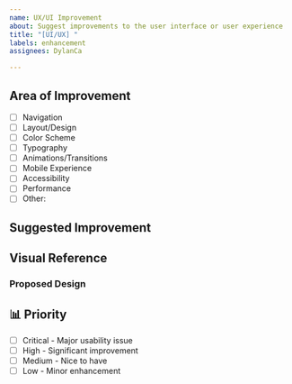 ```yaml
---
name: UX/UI Improvement
about: Suggest improvements to the user interface or user experience
title: "[UI/UX] "
labels: enhancement
assignees: DylanCa

---
```


## Area of Improvement
<!-- Which part of the application needs improvement? -->
- [ ] Navigation
- [ ] Layout/Design
- [ ] Color Scheme
- [ ] Typography
- [ ] Animations/Transitions
- [ ] Mobile Experience
- [ ] Accessibility
- [ ] Performance
- [ ] Other: 

## Suggested Improvement
<!-- Describe your proposed improvement in detail -->

## Visual Reference
<!-- Include screenshots, mockups, or examples of good UI/UX from other applications -->

### Proposed Design
<!-- Mockup or sketch of proposed design -->

## 📊 Priority
<!-- How important is this improvement? -->
- [ ] Critical - Major usability issue
- [ ] High - Significant improvement
- [ ] Medium - Nice to have
- [ ] Low - Minor enhancement
